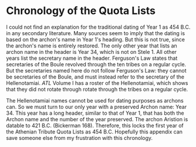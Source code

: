 # Chronology of the Quota Lists #

I could not find an explanation for the traditional dating of Year 1 as 454 B.C. in any secondary literature. Many sources seem to imply that the dating is based on the archon's name in Year 1's heading. But this is not true, since the archon's name is entirely restored. The only other year that lists an archon name in the header is Year 34, which is not on Stele 1. All other years list the secretary name in the header. Ferguson's Law states that secretaries of the Boule revolved through the ten tribes on a regular cycle. But the secretaries named here do not follow Ferguson's Law:  they cannot be secretaries of the Boule, and must instead refer to the secretary of the Hellenotamiai. *ATL* Volume I has a roster of the Hellenotamiai, which shows that they did not rotate through rotate through the tribes on a regular cycle.

The Hellenotamiai names cannot be used for dating purposes as archons can. So we must turn to our only year with a preserved Archon name: Year 34. This year has a long header, similar to that of Year 1, that has both the Archon name and the number of the year preserved. The archon Aristion is datable to  421 B.C. (Bickerman 168). Therefore, this locks the first year of the Athenian Tribute Quota Lists as 454 B.C. Hopefully this appendix can save someone else from my frustration with this chronology. 


